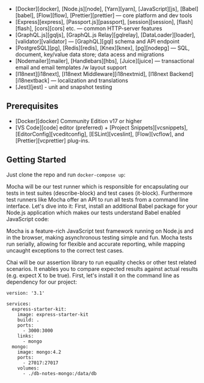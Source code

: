 - [Docker][docker], [Node.js][node], [Yarn][yarn], [JavaScript][js], [Babel][babel], [Flow][flow], [Prettier][prettier] — core platform and dev tools
- [Express][express], [Passport.js][passport], [session][session], [flash][flash], [cors][cors] etc. — common HTTP-server features
- [GraphQL.js][gqljs], [GraphQL.js Relay][gqlrelay], [DataLoader][loader], [validator][validator] — [GraphQL][gql] schema and API endpoint
- [PostgreSQL][pg], [Redis][redis], [Knex][knex], [pg][nodepg] — SQL, document, key/value data store; data acess and migrations
- [Nodemailer][mailer], [Handlebars][hbs], [Juice][juice] — transactional email and email templates /w layout support
- [I18next][i18next], [I18next Middleware][i18nextmid], [I18next Backend][i18nextback] — localization and translations
- [Jest][jest] - unit and snapshot testing


## Prerequisites

* [Docker][docker] Community Edition v17 or higher
* [VS Code][code] editor (preferred) + [Project Snippets][vcsnippets],
  [EditorConfig][vceditconfig], [ESLint][vceslint], [Flow][vcflow], and [Prettier][vcprettier]
  plug-ins.

## Getting Started

Just clone the repo and run `docker-compose up`:

Mocha will be our test runner which is responsible for encapsulating our tests in test suites (describe-block) and test cases (it-block). Furthermore test runners like Mocha offer an API to run all tests from a command line interface. Let's dive into it: First, install an additional Babel package for your Node.js application which makes our tests understand Babel enabled JavaScript code:

Mocha is a feature-rich JavaScript test framework running on Node.js and in the browser, making asynchronous testing simple and fun. Mocha tests run serially, allowing for flexible and accurate reporting, while mapping uncaught exceptions to the correct test cases.

Chai will be our assertion library to run equality checks or other test related scenarios. It enables you to compare expected results against actual results (e.g. expect X to be true). First, let's install it on the command line as dependency for our project:

```
version: '3.1'

services:
  express-starter-kit:
    image: express-starter-kit
    build: .
    ports:
      - 3000:3000
    links:
      - mongo
  mongo:
    image: mongo:4.2
    ports:
      - 27017:27017
    volumes:
      - ./db-notes-mongo:/data/db
```
